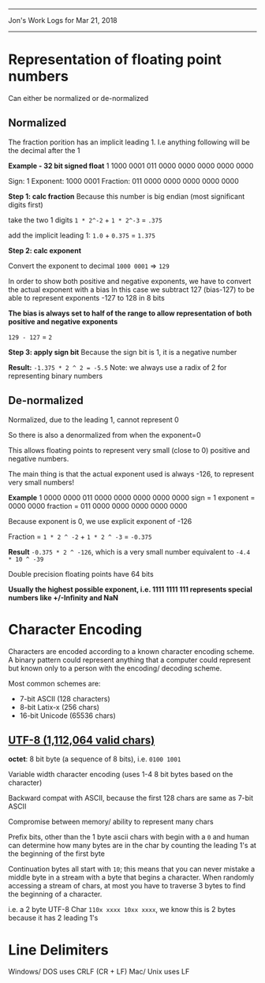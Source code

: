 *****************************************************************

Jon's Work Logs for Mar 21, 2018

*****************************************************************

# Representation of floating point numbers

Can either be normalized or de-normalized

## Normalized
The fraction porition has an implicit leading 1.
I.e anything following will be the decimal after the 1

**Example - 32 bit signed float**
 1 1000 0001 011 0000 0000 0000 0000 0000

Sign: 1
Exponent: 1000 0001
Fraction: 011 0000 0000 0000 0000 0000

**Step 1: calc fraction**
Because this number is big endian (most significant digits first)

take the two 1 digits
`1 * 2^-2` + `1 * 2^-3` = `.375`

add the implicit leading 1:
`1.0` + `0.375` = `1.375`

**Step 2: calc exponent**

Convert the exponent to decimal
`1000 0001` => `129`

In order to show both positive and negative exponents, we have to convert the actual exponent with a bias
In this case we subtract 127 (bias-127) to be able to represent exponents -127 to 128 in 8 bits

**The bias is always set to half of the range to allow representation of both positive and negative exponents**

`129 - 127` = `2`

**Step 3: apply sign bit**
Because the sign bit is 1, it is a negative number

**Result:** `-1.375 * 2 ^ 2 = -5.5`
Note: we always use a radix of 2 for representing binary numbers

## De-normalized
Normalized, due to the leading 1, cannot represent 0

So there is also a denormalized from when the exponent=0

This allows floating points to represent very small (close to 0) positive and negative numbers.

The main thing is that the actual exponent used is always -126, to represent very small numbers!

**Example**
1 0000 0000 011 0000 0000 0000 0000 0000
sign = 1
exponent = 0000 0000
fraction = 011 0000 0000 0000 0000 0000

Because exponent is 0, we use explicit exponent of -126

Fraction = `1 * 2 ^ -2` + `1 * 2 ^ -3` = `-0.375`

**Result** `-0.375 * 2 ^ -126`, which is a very small number equivalent to `-4.4 * 10 ^ -39`

Double precision floating points have 64 bits

**Usually the highest possible exponent, i.e. 1111 1111 111 represents special numbers like +/-Infinity and NaN**

# Character Encoding

Characters are encoded according to a known character encoding scheme. A binary pattern could represent
anything that a computer could represent but known only to a person with the encoding/ decoding scheme.

Most common schemes are:
* 7-bit ASCII (128 characters)
* 8-bit Latix-x (256 chars)
* 16-bit Unicode (65536 chars)

## [UTF-8 (1,112,064 valid chars)](https://www.wikiwand.com/en/UTF-8)

**octet**: 8 bit byte (a sequence of 8 bits), i.e. `0100 1001`

Variable width character encoding (uses 1-4 8 bit bytes based on the character)

Backward compat with ASCII, because the first 128 chars are same as 7-bit ASCII

Compromise between memory/ ability to represent many chars

Prefix bits, other than the 1 byte ascii chars with begin with a `0` and human can determine how many bytes are in the char by counting the leading 1's at the beginning of the first byte

Continuation bytes all start with `10`;  this means that you can never mistake a middle byte in a stream with a byte that begins a character.  When randomly accessing a stream of chars, at most you have to traverse 3 bytes to find the beginning of a character.

i.e. a 2 byte UTF-8 Char `110x xxxx 10xx xxxx`, we know this is 2 bytes because it has 2 leading 1's


# Line Delimiters

Windows/ DOS uses CRLF (CR + LF)
Mac/ Unix uses LF

